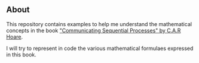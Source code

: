 ## About

This repository contains examples to help me understand the mathematical concepts in the book ["Communicating Sequential Processes" by C.A.R Hoare](http://www.usingcsp.com/cspbook.pdf).

I will try to represent in code the various mathematical formulaes expressed in this book. 
